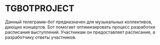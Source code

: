 # TGBOTPROJECT
Данный телеграмм-бот предназначен для музыкальных коллективов, дающих концертов.
Бот помогает оптимизировать процесс разработки расписания выступлений.
Участникам он предоставляет расписание, а разработчику ответы участников.
